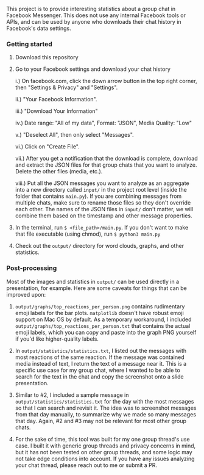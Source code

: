 This project is to provide interesting statistics about a group chat in Facebook Messenger. This does not use any internal Facebook tools or APIs, and can be used by anyone who downloads their chat history in Facebook's data settings.

### Getting started

1. Download this repository
2. Go to your Facebook settings and download your chat history

    i.) On facebook.com, click the down arrow button in the top right corner, then "Settings & Privacy" and "Settings".

    ii.) "Your Facebook Information".

    iii.) "Download Your Information"

    iv.) Date range: "All of my data", Format: "JSON", Media Quality: "Low"

    v.) "Deselect All", then only select "Messages".

    vi.) Click on "Create File".

    vii.) After you get a notification that the download is complete, download and extract the JSON files for that group chats that you want to analyze. Delete the other files (media, etc.).

    viii.) Put all the JSON messages you want to analyze as an aggregate into a new directory called `input/` in the project root level (inside the folder that contains `main.py`). If you are combining messages from multiple chats, make sure to rename those files so they don't override each other. The names of the JSON files in `input/` don't matter, we will combine them based on the timestamp and other message properties.

3. In the terminal, run `$ <file_path>/main.py`. If you don't want to make that file executable (using chmod), run `$ python3 main.py`
4. Check out the `output/` directory for word clouds, graphs, and other statistics.


### Post-processing

Most of the images and statistics in `output/` can be used directly in a presentation, for example. Here are some caveats for things that can be improved upon:

1. `output/graphs/top_reactions_per_person.png` contains rudimentary emoji labels for the bar plots. `matplotlib` doesn't have robust emoji support on Mac OS by default. As a temporary workaround, I included `output/graphs/top_reactions_per_person.txt` that contains the actual emoji labels, which you can copy and paste into the graph PNG yourself if you'd like higher-quality labels.

2. In `output/statistics/statistics.txt`, I listed out the messages with most reactions of the same reaction. If the message was contained media instead of text, I return the text of a message near it. This is a specific use case for my group chat, where I wanted to be able to search for the text in the chat and copy the screenshot onto a slide presentation.

3. Similar to #2, I included a sample message in `output/statistics/statistics.txt` for the day with the most messages so that I can search and revisit it. The idea was to screenshot messages from that day manually, to summarize why we made so many messages that day. Again, #2 and #3 may not be relevant for most other group chats.

4. For the sake of time, this tool was built for my one group thread's use case. I built it with generic group threads and privacy concerns in mind, but it has not been tested on other group threads, and some logic may not take edge conditions into account. If you have any issues analyzing your chat thread, please reach out to me or submit a PR.
